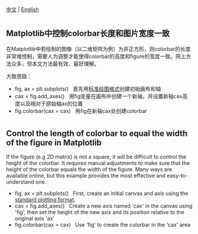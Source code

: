 <!--! 寻找的是标题。正文直接写标题后即可 -->
<div>
  <a href="#中文">中文</a> |
  <a href="#english">English</a>
</div>

<!-- Chinese VERSION -->

<h1 id="中文"> </h1>   <!--!  -->

## Matplotlib中控制colorbar长度和图片宽度一致

在Matplotlib中若绘制的图像（以二维矩阵为例）为非正方形，则colorbar的长度非常难控制，需要人为调整才能使得colorbar的高度和figure的宽度一致。网上方法众多，但本文方法最有效、最好理解。

大致思路：
- fig, ax = plt.subplots() &nbsp; 首先用[标准绘图格式](https://github.com/EZ4BYG/Programming-Skills/tree/main/%232)创建初始画布和轴
- cax = fig.add_axes() &nbsp; 用fig变量在画布中创建一个新轴，并设置新轴cax高度以及相对于原始轴ax的位置
- fig.colorbar(cax = cax)  &nbsp; 用fig在新轴cax处创建colorbar

<!-- Chinese VERSION -->

<h1 id="english"> </h1>   <!--!  -->

## Control the length of colorbar to equal the width of the figure in Matplotlib

If the figure (e.g 2D matrix) is not a square, it will be difficult to control the height of the colorbar. It requires manual adjustments to make sure that the height of the colorbar equals the width of the figure. Many ways are available online, but this example provides the most effective and easy-to-understand one.

- fig, ax = plt.subplots() &nbsp; First, create an initial canvas and axis using the [standard plotting format](https://github.com/EZ4BYG/Programming-Skills/tree/main/%232).
- cax = fig.add_axes() &nbsp; Create a new axis named 'cax' in the canvas using 'fig', then set the height of the new axis and its position relative to the original axis 'ax'
- fig.colorbar(cax = cax)  &nbsp; Use 'fig' to create the colorbar in the 'cax' area
